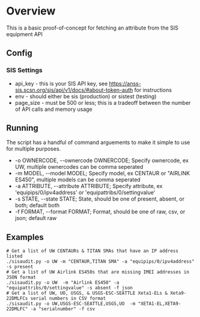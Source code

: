 # Overview
This is a basic proof-of-concept for fetching an attribute from the SIS equipment API
## Config

### SIS Settings
* api_key - this is your SIS API key, see https://anss-sis.scsn.org/sis/api/v1/docs/#about-token-auth for instructions
* env - should either be sis (production) or sistest (testing)
* page_size - must be 500 or less; this is a tradeoff between the number of API calls and memory usage

## Running
The script has a handful of command arguements to make it simple to use for multiple purposes.

* -o OWNERCODE, --ownercode OWNERCODE; Specify ownercode, ex UW, multiple ownercodes can be comma seperated
* -m MODEL, --model MODEL; Specify model, ex CENTAUR or "AIRLINK ES450", multiple models can be comma seperated
* -a ATTRIBUTE, --attribute ATTRIBUTE; Specify attribute, ex 'equipips/0/ipv4address' or 'equipattribs/0/settingvalue'
* -s STATE, --state STATE; State, should be one of present, absent, or both; default both
* -f FORMAT, --format FORMAT; Format, should be one of raw, csv, or json; default raw

## Examples

```
# Get a list of UW CENTAURs & TITAN SMAs that have an IP address listed
./sisaudit.py -o UW -m "CENTAUR,TITAN SMA" -a "equipips/0/ipv4address" -s present 
# Get a list of UW Airlink ES450s that are missing IMEI addresses in JSON format
./sisaudit.py -o UW  -m "Airlink ES450" -a "equipattribs/0/settingvalue" -s absent -f json
# Get a list of UW, UO, USGS, & USGS-ESC-SEATTLE Xeta1-ELs & Xeta9-22DMLFCs serial numbers in CSV format
./sisaudit.py -o UW,USGS-ESC-SEATTLE,USGS,UO  -m "XETA1-EL,XETA9-22DMLFC" -a "serialnumber" -f csv
```
